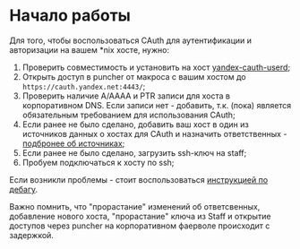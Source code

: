 # Начало работы

Для того, чтобы воспользоваться CAuth для аутентификации и авторизации на вашем *nix хосте, нужно:
1. Проверить совместимость и установить на хост [yandex-cauth-userd](https://a.yandex-team.ru/arc/trunk/arcadia/infra/cauth/agent/linux/README.md);
2. Открыть доступ в puncher от макроса с вашим хостом до `https://cauth.yandex.net:4443/`;
3. Проверить наличие A/AAAA и PTR записи для хоста в корпоративном DNS. Если записи нет - добавить, т.к. (пока) является обязательным требованием для использования CAuth;
4. Если ранее не было сделано, добавить ваш хост в один из источников данных о хостах для CAuth и назначить ответственных - [подбронее об источниках](sources.md);
5. Если ранее не было сделано, загрузить ssh-ключ на staff;
6. Пробуем подключаться к хосту по ssh;

Если возникли проблемы - стоит воспользоваться [инструкцией по дебагу](https://wiki.yandex-team.ru/Intranet/cauth/troubleshooting/).

Важно помнить, что "прорастание" изменений об ответсвенных, добавление нового хоста, "прорастание" ключа из Staff и открытие доступов через puncher на корпоративном фаерволе происходит с задержкой.
